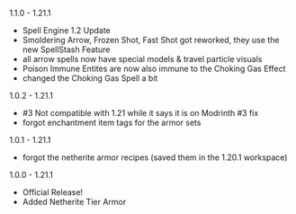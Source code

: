 1.1.0 - 1.21.1
- Spell Engine 1.2 Update
- Smoldering Arrow, Frozen Shot, Fast Shot got reworked, they use the new SpellStash Feature
- all arrow spells now have special models & travel particle visuals
- Poison Immune Entites are now also immune to the Choking Gas Effect
- changed the Choking Gas Spell a bit

1.0.2 - 1.21.1
- #3 Not compatible with 1.21 while it says it is on Modrinth #3 fix
- forgot enchantment item tags for the armor sets

1.0.1 - 1.21.1
- forgot the netherite armor recipes (saved them in the 1.20.1 workspace)

1.0.0 - 1.21.1
- Official Release!
- Added Netherite Tier Armor
